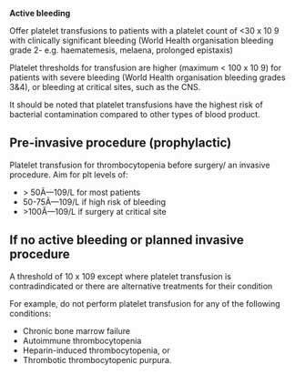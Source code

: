**Active bleeding**  
  
Offer platelet transfusions to patients with a platelet count of \<30 x 10 9 with clinically significant bleeding (World Health organisation bleeding grade 2\- e.g. haematemesis, melaena, prolonged epistaxis)  
  
Platelet thresholds for transfusion are higher (maximum \< 100 x 10 9) for patients with severe bleeding (World Health organisation bleeding grades 3\&4\), or bleeding at critical sites, such as the CNS.  
  
It should be noted that platelet transfusions have the highest risk of bacterial contamination compared to other types of blood product.  
  
Pre\-invasive procedure (prophylactic)
--------------------------------------

  
Platelet transfusion for thrombocytopenia before surgery/ an invasive procedure. Aim for plt levels of:  
* \> 50Ã—109/L for most patients
* 50\-75Ã—109/L if high risk of bleeding
* \>100Ã—109/L if surgery at critical site

  
If no active bleeding or planned invasive procedure
---------------------------------------------------

  
A threshold of 10 x 109 except where platelet transfusion is contradindicated or there are alternative treatments for their condition  
  
For example, do not perform platelet transfusion for any of the following conditions:  
* Chronic bone marrow failure
* Autoimmune thrombocytopenia
* Heparin\-induced thrombocytopenia, or
* Thrombotic thrombocytopenic purpura.
